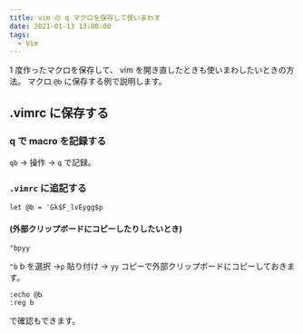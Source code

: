 ```yaml
---
title: vim の q マクロを保存して使いまわす
date: 2021-01-13 13:00:00
tags:
  - Vim
---
```


1 度作ったマクロを保存して、 vim を開き直したときも使いまわしたいときの方法。
マクロ `@b` に保存する例で説明します。

## .vimrc に保存する

### q で macro を記録する

`qb` → 操作 → `q` で記録。

### `.vimrc` に追記する

```
let @b = 'Gk$F_lvEygg$p
```

#### (外部クリップボードにコピーしたりしたいとき)

```
"bpyy
```

`"b` b を選択 →`p` 貼り付け → `yy` コピーで外部クリップボードにコピーしておきます。

```
:echo @b
:reg b
```

で確認もできます。
